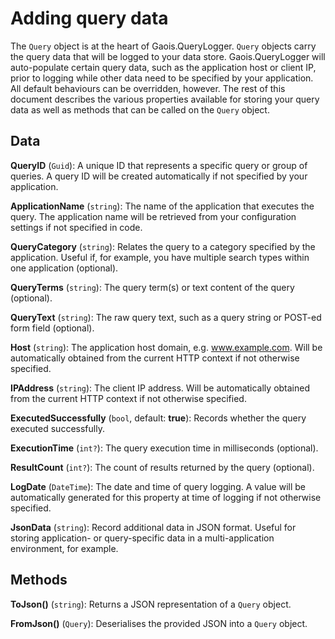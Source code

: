 # Adding query data

The `Query` object is at the heart of Gaois.QueryLogger. `Query` objects carry the query data that will be logged to your data store. Gaois.QueryLogger will auto-populate certain query data, such as the application host or client IP, prior to logging while other data need to be specified by your application. All default behaviours can be overridden, however. The rest of this document describes the various properties available for storing your query data as well as methods that can be called on the `Query` object.

## Data

**QueryID** (`Guid`): A unique ID that represents a specific query or group of queries. A query ID will be created automatically if not specified by your application.

**ApplicationName** (`string`): The name of the application that executes the query. The application name will be retrieved from your configuration settings if not specified in code.

**QueryCategory** (`string`): Relates the query to a category specified by the application. Useful if, for example, you have multiple search types within one application (optional).

**QueryTerms** (`string`): The query term(s) or text content of the query (optional).

**QueryText** (`string`): The raw query text, such as a query string or POST-ed form field (optional).

**Host** (`string`): The application host domain, e.g. www.example.com. Will be automatically obtained from the current HTTP context if not otherwise specified.

**IPAddress** (`string`): The client IP address. Will be automatically obtained from the current HTTP context if not otherwise specified.

**ExecutedSuccessfully** (`bool`, default: **true**): Records whether the query executed successfully.

**ExecutionTime** (`int?`): The query execution time in milliseconds (optional).

**ResultCount** (`int?`): The count of results returned by the query (optional).

**LogDate** (`DateTime`): The date and time of query logging. A value will be automatically generated for this property at time of logging if not otherwise specified.

**JsonData** (`string`): Record additional data in JSON format. Useful for storing application- or query-specific data in a multi-application environment, for example.

## Methods

**ToJson()** (`string`): Returns a JSON representation of a `Query` object.

**FromJson()** (`Query`): Deserialises the provided JSON into a `Query` object.
